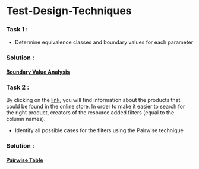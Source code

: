# Test-Design-Techniques
### Task 1 :
- Determine equivalence classes and boundary values for each parameter
### Solution :
#### [Boundary Value Analysis](https://docs.google.com/spreadsheets/d/1T7NtSZTjgSTJPowrJsPYvcd1FtvQBBsYXuUaF0FtCvw/edit?usp=sharing)

### Task 2 : 
By clicking on the [link](https://docs.google.com/spreadsheets/d/1CPKCf9iOXzryCWtgPUiBwjSB0hl0apcnXH-rg3N7of0/edit?usp=sharing), you will find information about the products that could be found in the online store. In order to make it easier to search for the right product, creators of the resource added filters (equal to the column names).

- Identify all possible cases for the filters using the Pairwise technique
### Solution :
#### [Pairwise Table](https://docs.google.com/spreadsheets/d/1iAtW0k-rFHkTBxU49IrXvJTDKRVQdbVdw7y3aGMo4-s/edit?usp=sharing)
